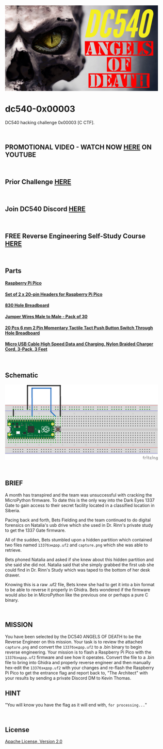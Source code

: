 ![image](https://github.com/mytechnotalent/dc540-0x00003/blob/main/DC540%20Angels%20Of%20Death.png?raw=true)

# dc540-0x00003
DC540 hacking challenge 0x00003 [C CTF].

<br>

## PROMOTIONAL VIDEO - WATCH NOW [HERE](https://youtu.be/YJAa4o7WXkE) ON YOUTUBE

<br>

## Prior Challenge [HERE](https://github.com/mytechnotalent/dc540-0x00002)

<br>

## Join DC540 Discord [HERE](https://discord.gg/TC9V9RCr5U)

<br>

## FREE Reverse Engineering Self-Study Course [HERE](https://github.com/mytechnotalent/Reverse-Engineering-Tutorial)

<br>

## Parts
#### [Raspberry Pi Pico](https://www.canakit.com/raspberry-pi-pico.html?cid=usd&src=raspberrypi)
#### [Set of 2 x 20-pin Headers for Raspberry Pi Pico](https://www.canakit.com/set-of-2-20-pin-headers-for-raspberry-pi-pico.html)
#### [830 Hole Breadboard](https://www.canakit.com/solderless-breadboard-830-hole.html)
#### [Jumper Wires Male to Male - Pack of 30](https://www.canakit.com/jumper-wires-male-to-male-6.html)
#### [20 Pcs 6 mm 2 Pin Momentary Tactile Tact Push Button Switch Through Hole Breadboard](https://www.amazon.com/Momentary-Tactile-Through-Breadboard-Friendly/dp/B07WF76VHT)
#### [Micro USB Cable High Speed Data and Charging, Nylon Braided Charger Cord, 3-Pack, 3 Feet](https://www.amazon.com/Rankie-Micro-Charging-Braided-3-Pack/dp/B01JPDTZXK)

<br>

## Schematic
![image](https://github.com/mytechnotalent/dc540-0x00003/blob/main/schematic.png?raw=true)

<br>

## BRIEF
A month has transpired and the team was unsuccessful with cracking the MicroPython firmware.  To date this is the only way into the Dark Eyes 1337 Gate to gain access to their secret facility located in a classified location in Siberia.

Pacing back and forth, Bets Fielding and the team continued to do digital forensics on Natalia's usb drive which she used in Dr. Rinn's private study to get the 1337 Gate firmware.

All of the sudden, Bets stumbled upon a hidden partition which contained two files named `1337бэкдор.uf2` and `capture.png` which she was able to retrieve.  

Bets phoned Natalia and asked if she knew about this hidden partition and she said she did not.  Natalia said that she simply grabbed the first usb she could find in Dr. Rinn's Study which was taped to the bottom of her desk drawer.

Knowing this is a raw .uf2 file, Bets knew she had to get it into a bin format to be able to reverse it properly in Ghidra.  Bets wondered if the firmware would also be in MicroPython like the previous one or perhaps a pure C binary.

<br>

## MISSION
You have been selected by the DC540 ANGELS OF DEATH to be the Reverse Engineer on this mission. Your task is to review the attached `capture.png` and convert the `1337бэкдор.uf2` to a .bin binary to begin reverse engineering. Your mission is to flash a Raspberry Pi Pico with the `1337бэкдор.uf2` firmware and see how it operates. Convert the file to a .bin file to bring into Ghidra and properly reverse engineer and then manually hex-edit the `1337бэкдор.uf2` with your changes and re-flash the Raspberry Pi Pico to get the entrance flag and report back to, "The Architect" with your results by sending a private Discord DM to Kevin Thomas.

## HINT
"You will know you have the flag as it will end with, `for processing...`"

<br>

## License
[Apache License, Version 2.0](https://www.apache.org/licenses/LICENSE-2.0)
